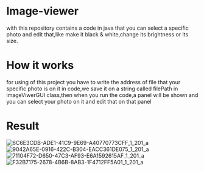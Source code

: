 # Image-viewer
with this repository contains a code in java that you can select a specific photo and edit that,like make it black & white,change its brightness or its size.
# How it works
for using of this project you have to write the address of file that your specific photo is on it in code,we save it on a string called filePath in imageViwerGUI class,then when you run the code,a panel will be shown and you can select your photo on it and edit that on that panel
# Result
![6C6E3CDB-ADE1-41C9-9E69-A40770773CFF_1_201_a](https://github.com/dorsarz/Image-viewer/assets/160882864/df78b6e9-9ce7-4588-a5cb-529a8571095b)
![9042A65E-0916-422C-B304-EACC361DE075_1_201_a](https://github.com/dorsarz/Image-viewer/assets/160882864/4d7bb907-0cd2-4f0e-82a3-f54774d40436)
![71104F72-D650-47C3-AF93-E6A1592615AF_1_201_a](https://github.com/dorsarz/Image-viewer/assets/160882864/3a694b49-85d5-4d3c-ac7c-41d8a3717073)
![F32B7175-2678-4B6B-8AB3-1F4712FF5A01_1_201_a](https://github.com/dorsarz/Image-viewer/assets/160882864/d7190b0f-f26b-4fca-a7df-13fe3e9f4484)
